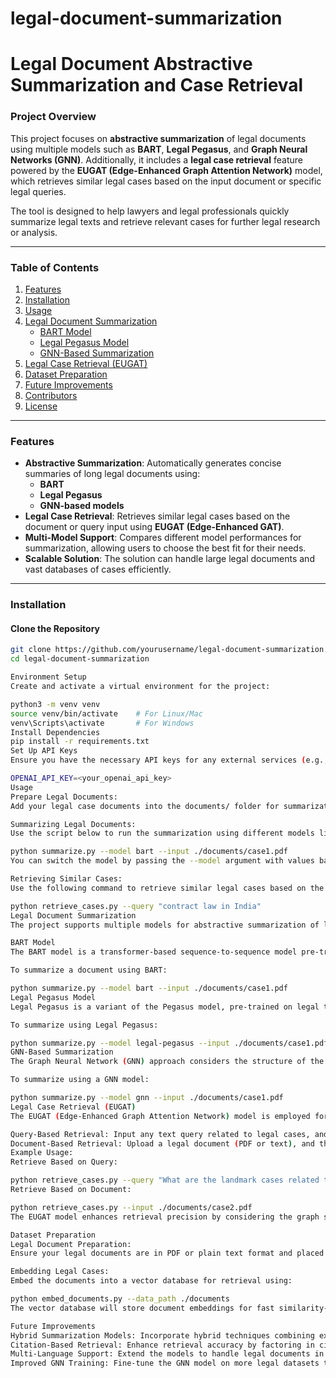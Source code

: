 # legal-document-summarization
# **Legal Document Abstractive Summarization and Case Retrieval**

### **Project Overview**
This project focuses on **abstractive summarization** of legal documents using multiple models such as **BART**, **Legal Pegasus**, and **Graph Neural Networks (GNN)**. Additionally, it includes a **legal case retrieval** feature powered by the **EUGAT (Edge-Enhanced Graph Attention Network)** model, which retrieves similar legal cases based on the input document or specific legal queries. 

The tool is designed to help lawyers and legal professionals quickly summarize legal texts and retrieve relevant cases for further legal research or analysis.

---

### **Table of Contents**
1. [Features](#features)
2. [Installation](#installation)
3. [Usage](#usage)
4. [Legal Document Summarization](#legal-document-summarization)
   - [BART Model](#bart-model)
   - [Legal Pegasus Model](#legal-pegasus-model)
   - [GNN-Based Summarization](#gnn-based-summarization)
5. [Legal Case Retrieval (EUGAT)](#legal-case-retrieval-eugat)
6. [Dataset Preparation](#dataset-preparation)
7. [Future Improvements](#future-improvements)
8. [Contributors](#contributors)
9. [License](#license)

---

### **Features**
- **Abstractive Summarization**: Automatically generates concise summaries of long legal documents using:
  - **BART**
  - **Legal Pegasus**
  - **GNN-based models**
- **Legal Case Retrieval**: Retrieves similar legal cases based on the document or query input using **EUGAT (Edge-Enhanced GAT)**.
- **Multi-Model Support**: Compares different model performances for summarization, allowing users to choose the best fit for their needs.
- **Scalable Solution**: The solution can handle large legal documents and vast databases of cases efficiently.

---

### **Installation**

#### **Clone the Repository**
```bash
git clone https://github.com/yourusername/legal-document-summarization.git
cd legal-document-summarization

Environment Setup
Create and activate a virtual environment for the project:

python3 -m venv venv
source venv/bin/activate    # For Linux/Mac
venv\Scripts\activate       # For Windows
Install Dependencies
pip install -r requirements.txt
Set Up API Keys
Ensure you have the necessary API keys for any external services (e.g., document storage APIs or vector databases) and store them in an .env file:

OPENAI_API_KEY=<your_openai_api_key>
Usage
Prepare Legal Documents:
Add your legal case documents into the documents/ folder for summarization or retrieval.

Summarizing Legal Documents:
Use the script below to run the summarization using different models like BART, Legal Pegasus, or GNN:

python summarize.py --model bart --input ./documents/case1.pdf
You can switch the model by passing the --model argument with values bart, legal-pegasus, or gnn.

Retrieving Similar Cases:
Use the following command to retrieve similar legal cases based on the input document or text query:

python retrieve_cases.py --query "contract law in India"
Legal Document Summarization
The project supports multiple models for abstractive summarization of legal documents. Here’s how each model works:

BART Model
The BART model is a transformer-based sequence-to-sequence model pre-trained for abstractive summarization tasks. It works by encoding the document and decoding it into a concise, human-readable summary.

To summarize a document using BART:

python summarize.py --model bart --input ./documents/case1.pdf
Legal Pegasus Model
Legal Pegasus is a variant of the Pegasus model, pre-trained on legal text, to enhance its performance on legal document summarization. It produces more focused summaries tailored to the legal domain.

To summarize using Legal Pegasus:

python summarize.py --model legal-pegasus --input ./documents/case1.pdf
GNN-Based Summarization
The Graph Neural Network (GNN) approach considers the structure of the legal documents, leveraging graph-based representations for more context-aware summarization. This model captures relationships between sections of the document, such as citations or legal references.

To summarize using a GNN model:

python summarize.py --model gnn --input ./documents/case1.pdf
Legal Case Retrieval (EUGAT)
The EUGAT (Edge-Enhanced Graph Attention Network) model is employed for retrieving similar legal cases from a vector database based on the input document or query. It models legal cases as nodes and their relationships (e.g., citations or precedents) as edges.

Query-Based Retrieval: Input any text query related to legal cases, and the model retrieves similar cases.
Document-Based Retrieval: Upload a legal document (PDF or text), and the model will return similar cases from the database.
Example Usage:
Retrieve Based on Query:

python retrieve_cases.py --query "What are the landmark cases related to intellectual property law?"
Retrieve Based on Document:

python retrieve_cases.py --input ./documents/case2.pdf
The EUGAT model enhances retrieval precision by considering the graph structure of legal documents, enabling more accurate case recommendations.

Dataset Preparation
Legal Document Preparation:
Ensure your legal documents are in PDF or plain text format and placed in the documents/ folder.

Embedding Legal Cases:
Embed the documents into a vector database for retrieval using:

python embed_documents.py --data_path ./documents
The vector database will store document embeddings for fast similarity-based retrieval.

Future Improvements
Hybrid Summarization Models: Incorporate hybrid techniques combining extractive and abstractive summarization for improved accuracy.
Citation-Based Retrieval: Enhance retrieval accuracy by factoring in citation graphs to identify cases with stronger precedential value.
Multi-Language Support: Extend the models to handle legal documents in multiple languages.
Improved GNN Training: Fine-tune the GNN model on more legal datasets to improve summarization performance and case retrieval precision.

